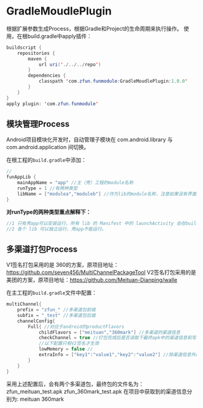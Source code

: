 # GradleMoudlePlugin
根据扩展参数生成Process，根据Gradle和Project的生命周期来执行操作。
使用，在根build.gradle中apply插件：
```java
buildscript {
    repositories {
        maven {
            url uri('./../../repo')
        }
        dependencies {
            classpath 'com.zfun.funmodule:GradleMoudlePlugin:1.0.0'
        }
    }
}
apply plugin: 'com.zfun.funmodule'
```

## 模块管理Process
Android项目模块化开发时，自动管理子模块在 com.android.library 与 com.android.application 间切换。

在根工程的`build.gradle`中添加：

```java
//
funAppLib {
    mainAppName = "app"	//主（壳）工程的module名称
    runType = 1	//有两种类型
    libName = ["modulea","moduleb"] //作为lib的module名称，注意如果没有界面那么可以不用在这里声明
}
```
**对runType的两种类型重点解释下：**

```java
//1 只有壳app可以安装运行，所有 lib 的 Manifest 中的 launchActivity 会在build时去掉launch属性，build完成后会重新还原此 Manifest。
//2 各个 lib 可以独立运行，壳app不能运行。
```

## 多渠道打包Process
V1签名打包采用的是 360的方案，原项目地址：https://github.com/seven456/MultiChannelPackageTool
V2签名打包采用的是 美团的方案，原项目地址：https://github.com/Meituan-Dianping/walle

在主工程的`build.gradle`文件中配置：
```java
multiChannel{
    prefix = "zfun_" //多渠道包前缀
    subfix = "_test" //多渠道包后缀
    channelConfig{
        Full{ //对应于android的productFlavors
            childFlavors = ["meituan","360mark"] //多渠道的渠道信息
            checkChannel = true //打包完成后是否读取下最终apk中的渠道信息和写入的渠道信息相等
            //以下配置只有V2签名才生效
            lowMemory = false //
            extraInfo = ["key1":"value1","key2":"value2"] //除渠道信息外的额外信息
        }
    }
}
```

采用上述配置后，会有两个多渠道包，最终包的文件名为：
zfun_meituan_test.apk
zfun_360mark_test.apk
在项目中获取到的渠道信息分别为:
meituan
360mark

